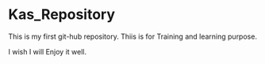 # Kas_Repository
This is my first git-hub repository.
Thiis is for Training and learning purpose.

I wish I will Enjoy it well.
